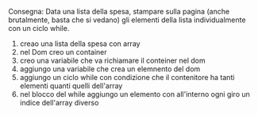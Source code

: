 Consegna:
Data una lista della spesa, stampare sulla pagina (anche brutalmente, basta che si vedano) gli elementi della lista individualmente con un ciclo while.

1) creao una lista della spesa con array
2) nel Dom creo un container
3) creo una variabile che va richiamare il conteiner nel dom
4) aggiungo una variabile che crea un elemnento del dom
5) aggiungo un ciclo while con condizione che il contenitore ha tanti elementi quanti quelli dell'array
6) nel blocco del while aggiungo un elemento con all'interno ogni giro un indice dell'array diverso